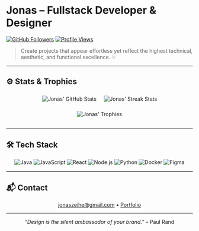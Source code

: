 # Jonas – Fullstack Developer & Designer

[![GitHub Followers](https://img.shields.io/github/followers/jonaszeihe?style=social)](https://github.com/jonaszeihe)
[![Profile Views](https://komarev.com/ghpvc/?username=jonaszeihe&color=blue)](https://github.com/jonaszeihe)

> Create projects that appear effortless yet reflect the highest technical, aesthetic, and functional excellence. ✨

---

## ⚙️ Stats & Trophies

<div align="center">
  <!-- GitHub Readme Stats -->
  <img 
       src="https://github-readme-stats.vercel.app/api?username=jonaszeihe&show_icons=true&theme=dracula&count_private=true"
       alt="Jonas' GitHub Stats"
       style="max-width: 420px; margin: 0.5rem;" 
  />
  <!-- GitHub Streak Stats -->
  <img 
       src="https://github-readme-streak-stats.herokuapp.com?user=jonaszeihe&theme=dracula"
       alt="Jonas' Streak Stats"
       style="max-width: 420px; margin: 0.5rem;"
  />
</div>

<div align="center">
  <!-- GitHub Trophies -->
  <img 
       src="https://github-profile-trophy.vercel.app/?username=jonaszeihe&theme=dracula&no-frame=true&row=1&column=7"
       alt="Jonas' Trophies"
       style="max-width: 100%; margin: 1rem 0;"
  />
</div>

---

## 🛠️ Tech Stack

<div align="center" style="margin: 1rem 0;">
  <img src="https://img.shields.io/badge/Java-ED8B00?style=flat-square&logo=java&logoColor=white" alt="Java" />
  <img src="https://img.shields.io/badge/JavaScript-F7DF1E?style=flat-square&logo=javascript&logoColor=black" alt="JavaScript" />
  <img src="https://img.shields.io/badge/React-61DAFB?style=flat-square&logo=react&logoColor=black" alt="React" />
  <img src="https://img.shields.io/badge/Node.js-339933?style=flat-square&logo=nodedotjs&logoColor=white" alt="Node.js" />
  <img src="https://img.shields.io/badge/Python-3776AB?style=flat-square&logo=python&logoColor=white" alt="Python" />
  <img src="https://img.shields.io/badge/Docker-2496ED?style=flat-square&logo=docker&logoColor=white" alt="Docker" />
  <img src="https://img.shields.io/badge/Figma-F24E1E?style=flat-square&logo=figma&logoColor=white" alt="Figma" />
</div>

---

## 📬 Contact

<div align="center">
  <a href="mailto:jonaszeihe@gmail.com">jonaszeihe@gmail.com</a> • 
  <a href="https://jonaszeihe.github.io/" target="_blank" rel="noopener noreferrer">Portfolio</a>
</div>

---

<div align="center">
  <em>“Design is the silent ambassador of your brand.”</em> – Paul Rand 
</div>
